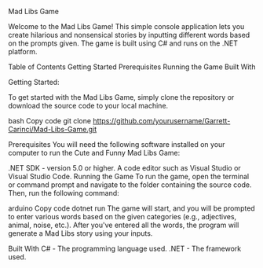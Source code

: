 Mad Libs Game


Welcome to the Mad Libs Game! This simple console application lets you create hilarious and nonsensical stories by inputting different words based on the prompts given. The game is built using C# and runs on the .NET platform.

Table of Contents
Getting Started
Prerequisites
Running the Game
Built With


Getting Started:

To get started with the Mad Libs Game, simply clone the repository or download the source code to your local machine.

bash
Copy code
git clone https://github.com/yourusername/Garrett-Carinci/Mad-Libs-Game.git


Prerequisites
You will need the following software installed on your computer to run the Cute and Funny Mad Libs Game:

.NET SDK - version 5.0 or higher.
A code editor such as Visual Studio or Visual Studio Code.
Running the Game
To run the game, open the terminal or command prompt and navigate to the folder containing the source code. Then, run the following command:

arduino
Copy code
dotnet run
The game will start, and you will be prompted to enter various words based on the given categories (e.g., adjectives, animal, noise, etc.). After you've entered all the words, the program will generate a Mad Libs story using your inputs.

Built With
C# - The programming language used.
.NET - The framework used.
